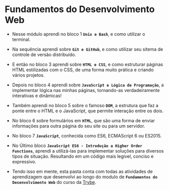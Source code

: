# Fundamentos do Desenvolvimento Web

- Nesse módulo aprendi no bloco 1 <strong>`Unix e Bash`</strong>, e como utilizar o terminal. 
- Na sequência aprendi sobre <strong>`Git e GitHub`</strong>, e como utilizar seu sitema de controle de versão distribuído.
- E então no bloco 3 aprendi sobre <strong>`HTML e CSS`</strong>, e como estruturar páginas HTML estilizadas com o CSS, de uma forma muito prática e criando vários projetos. 
- Depois no bloco 4 aprendi sobre <strong>`JavaScript e Lógica de Programação`</strong>, a implementar lógica nas minhas páginas, tornando-as verdadeiramente interativas e dinâmicas! 
- Também aprendi no bloco 5 sobre o famoso <strong>`DOM`</strong>, a estrutura que faz a ponte entre o HTML e o JavaScript, que permite interação entre os dois. 
- No bloco 6 sobre formulários em <strong>`HTML`</strong>, que são uma forma de enviar informações para outra página do seu site ou para um servidor. 
- No bloco 7 <strong>`JavaScript`</strong>, conhecida como ES6, ECMAScript 6 ou ES2015. 
- No Último bloco <strong>`JavaScript ES6 - Introdução a Higher Order Functions`</strong>, aprendi a utilizá-las para implementar soluções para diversos tipos de situação. Resultando em um código mais legível, conciso e expressivo.

- Tendo isso em mente, esta pasta conta com todas as atividades de aprendizagem que desenvolvi ao longo do modulo de <strong>`Fundamentos do Desenvolvimento Web`</strong> do curso da [Trybe](https://www.betrybe.com/).
